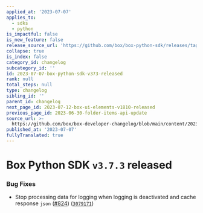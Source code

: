 ```yaml
---
applied_at: '2023-07-07'
applies_to:
  - sdks
  - python
is_impactful: false
is_new_feature: false
release_source_url: 'https://github.com/box/box-python-sdk/releases/tag/v3.7.3'
collapse: true
is_index: false
category_id: changelog
subcategory_id: ''
id: 2023-07-07-box-python-sdk-v373-released
rank: null
total_steps: null
type: changelog
sibling_id: ''
parent_id: changelog
next_page_id: 2023-07-12-box-ui-elements-v1810-released
previous_page_id: 2023-06-30-folder-items-api-update
source_url: >-
  https://github.com/box/box-developer-changelog/blob/main/content/2023/07-07-box-python-sdk-v373-released.md
published_at: '2023-07-07'
fullyTranslated: true
---
```

# Box Python SDK `v3.7.3` released

### Bug Fixes

* Stop processing data for logging when logging is deactivated and cache response `json` ([#824][1]) ([`3079171`][2])

[1]: https://github.com/box/box-python-sdk/issues/824

[2]: https://github.com/box/box-python-sdk/commit/3079171f8dfc1a4c85f8587e8ce90e8fbd826ee4
